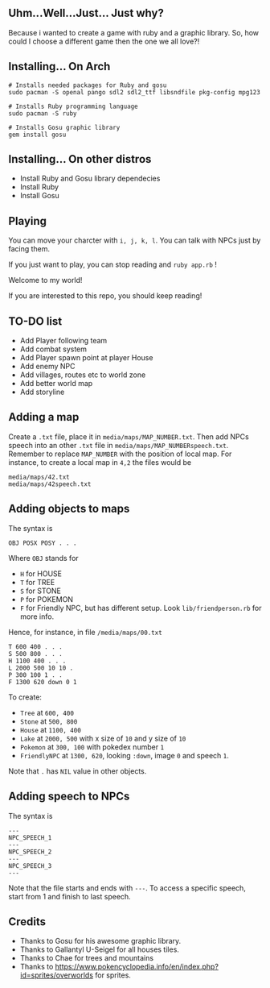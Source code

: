 ## Uhm...Well...Just... Just why?

Because i wanted to create a game with ruby and a graphic library. So, how could
I choose a different game then the one we all love?!

## Installing... On Arch
```
# Installs needed packages for Ruby and gosu
sudo pacman -S openal pango sdl2 sdl2_ttf libsndfile pkg-config mpg123

# Installs Ruby programming language
sudo pacman -S ruby

# Installs Gosu graphic library
gem install gosu
```

## Installing... On other distros

* Install Ruby and Gosu library dependecies
* Install Ruby
* Install Gosu

## Playing
You can move your charcter with `i, j, k, l`. You can talk with NPCs
just by facing them.

If you just want to play, you can stop reading and `ruby app.rb` !

Welcome to my world!

If you are interested to this repo, you should keep reading!

## TO-DO list
* Add Player following team
* Add combat system
* Add Player spawn point at player House
* Add enemy NPC
* Add villages, routes etc to world zone
* Add better world map
* Add storyline

## Adding a map
Create a `.txt` file, place it in `media/maps/MAP_NUMBER.txt`. Then add NPCs
speech into an other `.txt` file in `media/maps/MAP_NUMBERspeech.txt`.
Remember to replace `MAP_NUMBER` with the position of local map. For instance,
to create a local map in `4,2` the files would be

```
media/maps/42.txt
media/maps/42speech.txt
```

## Adding objects to maps
The syntax is
```
OBJ POSX POSY . . .
```
Where `OBJ` stands for


* `H` for HOUSE
* `T` for TREE
* `S` for STONE
* `P` for POKEMON
* `F` for Friendly NPC, but has different setup. Look `lib/friendperson.rb` for more info.

Hence, for instance, in file `/media/maps/00.txt`
```
T 600 400 . . .
S 500 800 . . .
H 1100 400 . . .
L 2000 500 10 10 .
P 300 100 1 . .
F 1300 620 down 0 1
```
To create:

* `Tree` at `600, 400`
* `Stone` at `500, 800`
* `House` at `1100, 400`
* `Lake` at `2000, 500` with x size of `10` and y size of `10`
* `Pokemon` at `300, 100` with pokedex number `1`
* `FriendlyNPC` at `1300, 620`, looking `:down`, image `0` and speech `1`.

Note that `.` has `NIL` value in other objects.

## Adding speech to NPCs
The syntax is

```
---
NPC_SPEECH_1
---
NPC_SPEECH_2
---
NPC_SPEECH_3
---
```

Note that the file starts and ends with `---`. To access a specific speech, start from 1
and finish to last speech.

## Credits
* Thanks to Gosu for his awesome graphic library.
* Thanks to Gallantyl U-Seigel for all houses tiles.
* Thanks to Chae for trees and mountains
* Thanks to https://www.pokencyclopedia.info/en/index.php?id=sprites/overworlds for sprites.
